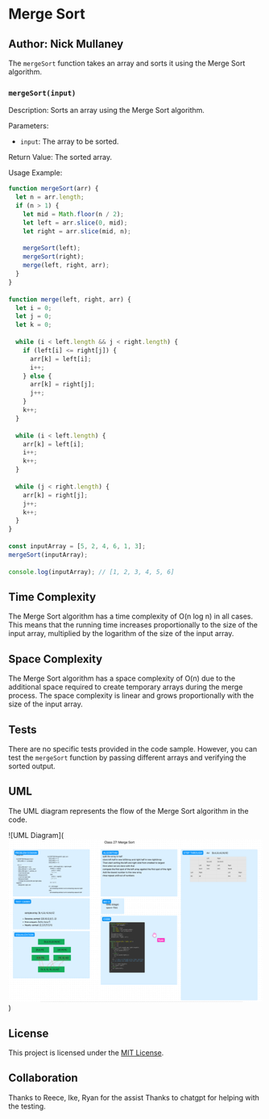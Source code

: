 # Merge Sort

## Author: Nick Mullaney

The `mergeSort` function takes an array and sorts it using the Merge Sort algorithm.

### `mergeSort(input)`

Description: Sorts an array using the Merge Sort algorithm.

Parameters:
- `input`: The array to be sorted.

Return Value: The sorted array.

Usage Example:

```javascript
function mergeSort(arr) {
  let n = arr.length;
  if (n > 1) {
    let mid = Math.floor(n / 2);
    let left = arr.slice(0, mid);
    let right = arr.slice(mid, n);

    mergeSort(left);
    mergeSort(right);
    merge(left, right, arr);
  }
}

function merge(left, right, arr) {
  let i = 0;
  let j = 0;
  let k = 0;

  while (i < left.length && j < right.length) {
    if (left[i] <= right[j]) {
      arr[k] = left[i];
      i++;
    } else {
      arr[k] = right[j];
      j++;
    }
    k++;
  }

  while (i < left.length) {
    arr[k] = left[i];
    i++;
    k++;
  }

  while (j < right.length) {
    arr[k] = right[j];
    j++;
    k++;
  }
}

const inputArray = [5, 2, 4, 6, 1, 3];
mergeSort(inputArray);

console.log(inputArray); // [1, 2, 3, 4, 5, 6]
```

## Time Complexity

The Merge Sort algorithm has a time complexity of O(n log n) in all cases. This means that the running time increases proportionally to the size of the input array, multiplied by the logarithm of the size of the input array.

## Space Complexity

The Merge Sort algorithm has a space complexity of O(n) due to the additional space required to create temporary arrays during the merge process. The space complexity is linear and grows proportionally with the size of the input array.


## Tests

There are no specific tests provided in the code sample. However, you can test the `mergeSort` function by passing different arrays and verifying the sorted output.

## UML

The UML diagram represents the flow of the Merge Sort algorithm in the code.

![UML Diagram](![Alt text](<../assets/CC 27.png>))

## License

This project is licensed under the [MIT License](LICENSE).

## Collaboration

Thanks to Reece, Ike, Ryan for the assist
Thanks to chatgpt for helping with the testing.
